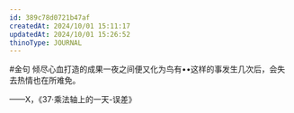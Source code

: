 ```yaml
---
id: 389c78d0721b47af
createdAt: 2024/10/01 15:11:17
updatedAt: 2024/10/01 15:26:52
thinoType: JOURNAL
---
```

#金句 倾尽心血打造的成果一夜之间便又化为鸟有••这样的事发生几次后，会失去热情也在所难免。

——X，《37·乘法轴上的一天-误差》